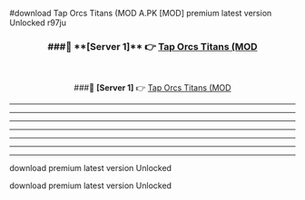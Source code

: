 #download Tap Orcs Titans (MOD A.PK [MOD] premium latest version Unlocked r97ju 



<div align="center">
<h3>###🔹 **[Server 1]** 👉 <a href="https://download1apk.web.app/">Tap Orcs Titans (MOD</a></h3><br>


###🔹 **[Server 1]** 👉 <a href="https://download1apk.web.app/">Tap Orcs Titans (MOD</a></h3>
</div>



----------------------------------------------------------

----------------------------------------------------------

----------------------------------------------------------

----------------------------------------------------------

----------------------------------------------------------

----------------------------------------------------------

----------------------------------------------------------

download premium latest version Unlocked

download premium latest version Unlocked
